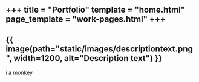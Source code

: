 +++
title = "Portfolio"
template = "home.html"
page_template = "work-pages.html"
+++
---
{{ image(path="static/images/descriptiontext.png", width=1200, alt="Description text") }}
---
i a monkey